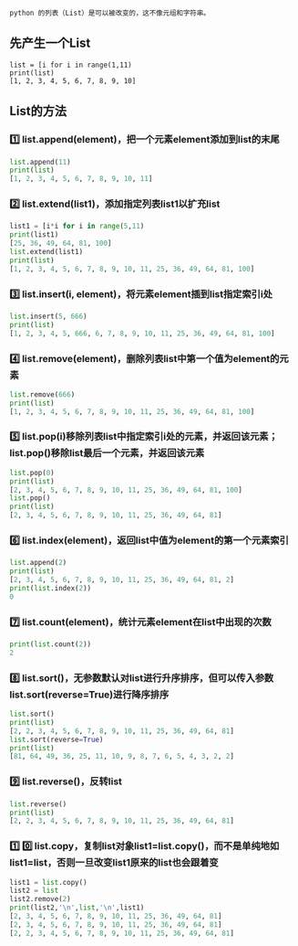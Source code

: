 ```
python 的列表（List）是可以被改变的，这不像元组和字符串。
```

## 先产生一个List
```
list = [i for i in range(1,11)
print(list)
[1, 2, 3, 4, 5, 6, 7, 8, 9, 10]
```

## List的方法
### :one: list.append(element)，把一个元素element添加到list的末尾
```python
list.append(11)
print(list)
[1, 2, 3, 4, 5, 6, 7, 8, 9, 10, 11]
```

### :two: list.extend(list1)，添加指定列表list1以扩充list
```python
list1 = [i*i for i in range(5,11)
print(list1)
[25, 36, 49, 64, 81, 100]
list.extend(list1)
print(list)
[1, 2, 3, 4, 5, 6, 7, 8, 9, 10, 11, 25, 36, 49, 64, 81, 100]
```

### :three: list.insert(i, element)，将元素element插到list指定索引i处
```python
list.insert(5, 666)
print(list)
[1, 2, 3, 4, 5, 666, 6, 7, 8, 9, 10, 11, 25, 36, 49, 64, 81, 100]
```

### :four: list.remove(element)，删除列表list中第一个值为element的元素
```python
list.remove(666)
print(list)
[1, 2, 3, 4, 5, 6, 7, 8, 9, 10, 11, 25, 36, 49, 64, 81, 100]
```

### :five: list.pop(i)移除列表list中指定索引i处的元素，并返回该元素；list.pop()移除list最后一个元素，并返回该元素
```python
list.pop(0)
print(list)
[2, 3, 4, 5, 6, 7, 8, 9, 10, 11, 25, 36, 49, 64, 81, 100]
list.pop()
print(list)
[2, 3, 4, 5, 6, 7, 8, 9, 10, 11, 25, 36, 49, 64, 81]
```

### :six: list.index(element)，返回list中值为element的第一个元素索引
```python
list.append(2)
print(list)
[2, 3, 4, 5, 6, 7, 8, 9, 10, 11, 25, 36, 49, 64, 81, 2]
print(list.index(2))
0
```

### :seven: list.count(element)，统计元素element在list中出现的次数
```python
print(list.count(2))
2
```

### :eight: list.sort()，无参数默认对list进行升序排序，但可以传入参数list.sort(reverse=True)进行降序排序
```python
list.sort()
print(list)
[2, 2, 3, 4, 5, 6, 7, 8, 9, 10, 11, 25, 36, 49, 64, 81]
list.sort(reverse=True)
print(list)
[81, 64, 49, 36, 25, 11, 10, 9, 8, 7, 6, 5, 4, 3, 2, 2]
```

### :nine: list.reverse()，反转list
```python
list.reverse()
print(list)
[2, 2, 3, 4, 5, 6, 7, 8, 9, 10, 11, 25, 36, 49, 64, 81]
```

### :one: :zero: list.copy，复制list对象list1=list.copy()，而不是单纯地如list1=list，否则一旦改变list1原来的list也会跟着变
```python
list1 = list.copy()
list2 = list
list2.remove(2)
print(list2,'\n',list,'\n',list1)
[2, 3, 4, 5, 6, 7, 8, 9, 10, 11, 25, 36, 49, 64, 81]
[2, 3, 4, 5, 6, 7, 8, 9, 10, 11, 25, 36, 49, 64, 81]
[2, 2, 3, 4, 5, 6, 7, 8, 9, 10, 11, 25, 36, 49, 64, 81]
```
